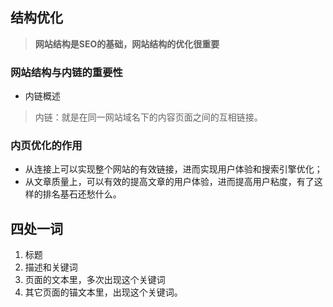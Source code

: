 ## 结构优化
> __网站结构是SEO的基础，网站结构的优化很重要__
### 网站结构与内链的重要性
- 内链概述
> 内链：就是在同一网站域名下的内容页面之间的互相链接。
### 内页优化的作用
- 从连接上可以实现整个网站的有效链接，进而实现用户体验和搜索引擎优化；
- 从文章质量上，可以有效的提高文章的用户体验，进而提高用户粘度，有了这样的排名基石还愁什么。
## 四处一词
1. 标题
2. 描述和关键词
3. 页面的文本里，多次出现这个关键词
4. 其它页面的锚文本里，出现这个关键词。
